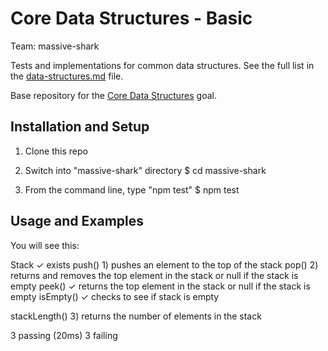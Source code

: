 # Core Data Structures - Basic
Team: massive-shark

Tests and implementations for common data structures. See the full list in the [data-structures.md](data-structures.md) file.

Base repository for the [Core Data Structures](https://github.com/GuildCrafts/web-development-js/issues/128) goal.

## Installation and Setup

1. Clone this repo

2. Switch into "massive-shark" directory
    $ cd massive-shark

3. From the command line, type "npm test"
   $ npm test

## Usage and Examples

You will see this:

Stack
    ✓ exists
    push()
      1) pushes an element to the top of the stack
    pop()
      2) returns and removes the top element in the stack or null if the stack is empty
    peek()
      ✓ returns the top element in the stack or null if the stack is empty
    isEmpty()
      ✓ checks to see if stack is empty

  stackLength()
    3) returns the number of elements in the stack


  3 passing (20ms)
  3 failing

